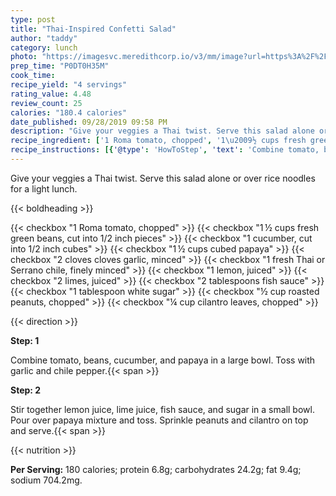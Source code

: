 ```yaml
---
type: post
title: "Thai-Inspired Confetti Salad"
author: "taddy"
category: lunch
photo: "https://imagesvc.meredithcorp.io/v3/mm/image?url=https%3A%2F%2Fimages.media-allrecipes.com%2Fuserphotos%2F598876.jpg"
prep_time: "P0DT0H35M"
cook_time: 
recipe_yield: "4 servings"
rating_value: 4.48
review_count: 25
calories: "180.4 calories"
date_published: 09/28/2019 09:58 PM
description: "Give your veggies a Thai twist. Serve this salad alone or over rice noodles for a light lunch."
recipe_ingredient: ['1 Roma tomato, chopped', '1\u2009½ cups fresh green beans, cut into 1/2 inch pieces', '1 cucumber, cut into 1/2 inch cubes', '1\u2009½ cups cubed papaya', '2 cloves cloves garlic, minced', '1 fresh Thai or Serrano chile, finely minced', '1 lemon, juiced', '2 limes, juiced', '2 tablespoons fish sauce', '1 tablespoon white sugar', '½ cup roasted peanuts, chopped', '¼ cup cilantro leaves, chopped']
recipe_instructions: [{'@type': 'HowToStep', 'text': 'Combine tomato, beans, cucumber, and papaya in a large bowl. Toss with garlic and chile pepper.\n'}, {'@type': 'HowToStep', 'text': 'Stir together lemon juice, lime juice, fish sauce, and sugar in a small bowl. Pour over papaya mixture and toss. Sprinkle peanuts and cilantro on top and serve.\n'}]
---
```


Give your veggies a Thai twist. Serve this salad alone or over rice noodles for a light lunch. 

{{< boldheading >}}

{{< checkbox "1  Roma tomato, chopped" >}}
{{< checkbox "1 ½ cups fresh green beans, cut into 1/2 inch pieces" >}}
{{< checkbox "1  cucumber, cut into 1/2 inch cubes" >}}
{{< checkbox "1 ½ cups cubed papaya" >}}
{{< checkbox "2 cloves cloves garlic, minced" >}}
{{< checkbox "1  fresh Thai or Serrano chile, finely minced" >}}
{{< checkbox "1  lemon, juiced" >}}
{{< checkbox "2  limes, juiced" >}}
{{< checkbox "2 tablespoons fish sauce" >}}
{{< checkbox "1 tablespoon white sugar" >}}
{{< checkbox "½ cup roasted peanuts, chopped" >}}
{{< checkbox "¼ cup cilantro leaves, chopped" >}}


{{< direction >}}

**Step: 1**

Combine tomato, beans, cucumber, and papaya in a large bowl. Toss with garlic and chile pepper.{{< span >}}

**Step: 2**

Stir together lemon juice, lime juice, fish sauce, and sugar in a small bowl. Pour over papaya mixture and toss. Sprinkle peanuts and cilantro on top and serve.{{< span >}}

{{< nutrition >}}

**Per Serving:** 180 calories; protein 6.8g; carbohydrates 24.2g; fat 9.4g; sodium 704.2mg.